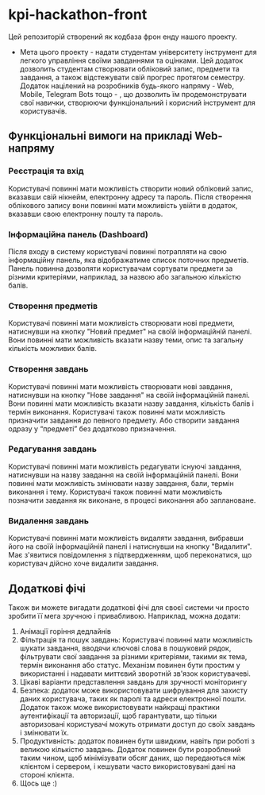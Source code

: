 # kpi-hackathon-front

Цей репозиторій створений як кодбаза фрон енду нашого проекту.

- Мета цього проекту - надати студентам університету інструмент для легкого управління своїми завданнями та оцінками. Цей додаток дозволить студентам створювати обліковий запис, предмети та завдання, а також відстежувати свій прогрес протягом семестру. Додаток націлений на розробників будь-якого напряму - Web, Mobile, Telegram Bots тощо - , що дозволить їм продемонструвати свої навички, створюючи функціональний і корисний інструмент для користувачів.

## Функціональні вимоги на прикладі Web-напряму

### Реєстрація та вхід

Користувачі повинні мати можливість створити новий обліковий запис, вказавши свій нікнейм, електронну адресу та пароль. Після створення облікового запису вони повинні мати можливість увійти в додаток, вказавши свою електронну пошту та пароль.

### Інформаційна панель (Dashboard)

Після входу в систему користувачі повинні потрапляти на свою інформаційну панель, яка відображатиме список поточних предметів. Панель повинна дозволяти користувачам сортувати предмети за різними критеріями, наприклад, за назвою або загальною кількістю балів.

### Створення предметів

Користувачі повинні мати можливість створювати нові предмети, натиснувши на кнопку "Новий предмет" на своїй інформаційній панелі. Вони повинні мати можливість вказати назву теми, опис та загальну кількість можливих балів.

### Створення завдань

Користувачі повинні мати можливість створювати нові завдання, натиснувши на кнопку "Нове завдання" на своїй інформаційній панелі. Вони повинні мати можливість вказати назву завдання, кількість балів і термін виконання. Користувачі також повинні мати можливість призначити завдання до певного предмету. Або створити завдання одразу у “предметі” без додатково призначення.

### Редагування завдань

Користувачі повинні мати можливість редагувати існуючі завдання, натиснувши на назву завдання на своїй інформаційній панелі. Вони повинні мати можливість змінювати назву завдання, бали, термін виконання і тему. Користувачі також повинні мати можливість позначити завдання як виконане, в процесі виконання або заплановане.

### Видалення завдань

Користувачі повинні мати можливість видаляти завдання, вибравши його на своїй інформаційній панелі і натиснувши на кнопку "Видалити". Має з'явитися повідомлення з підтвердженням, щоб переконатися, що користувач дійсно хоче видалити завдання.

## Додаткові фічі

Також ви можете вигадати додаткові фічі для своєї системи чи просто зробити її мега зручною і привабливою. Наприклад, можна додати:

1. Анімації горіння дедлайнів
2. Фільтрація та пошук завдань: Користувачі повинні мати можливість шукати завдання, вводячи ключові слова в пошуковий рядок, фільтрувати свої завдання за різними критеріями, такими як тема, термін виконання або статус. Механізм повинен бути простим у використанні і надавати миттєвий зворотній зв'язок користувачеві.
3. Цікаві варіанти представлення завдань для зручності моніторингу
4. Безпека: додаток може використовувати шифрування для захисту даних користувача, таких як паролі та адреси електронної пошти. Додаток також може використовувати найкращі практики аутентифікації та авторизації, щоб гарантувати, що тільки авторизовані користувачі можуть отримати доступ до своїх завдань і змінювати їх.
5. Продуктивність: додаток повинен бути швидким, навіть при роботі з великою кількістю завдань. Додаток повинен бути розроблений таким чином, щоб мінімізувати обсяг даних, що передаються між клієнтом і сервером, і кешувати часто використовувані дані на стороні клієнта.
6. Щось ще :)
